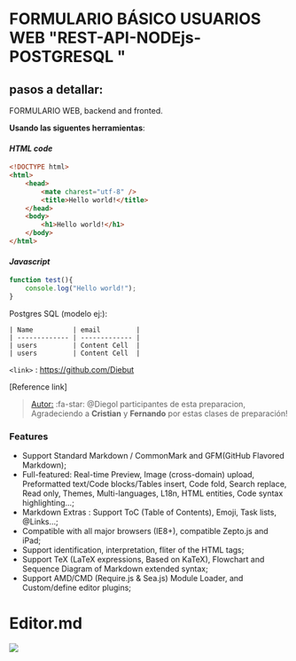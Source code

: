 # FORMULARIO BÁSICO USUARIOS WEB "REST-API-NODEjs-POSTGRESQL "
## pasos a detallar:

FORMULARIO WEB, backend and fronted.

**Usando las siguentes herramientas**:
#### ***HTML code***

```html
<!DOCTYPE html>
<html>
    <head>
        <mate charest="utf-8" />
        <title>Hello world!</title>
    </head>
    <body>
        <h1>Hello world!</h1>
    </body>
</html>
```

#### ***Javascript***

```javascript
function test(){
	console.log("Hello world!");
}
```

Postgres SQL (modelo ej:):

    | Name          | email         |
    | ------------- | ------------- |
    | users         | Content Cell  |
    | users         | Content Cell  |


`<link>` : <https://github.com/Diebut>

[Reference link]

>  [Autor:](#) :fa-star: @Diegol
participantes de esta preparacion, Agradeciendo a __Cristian__ y  __Fernando__ por estas clases de preparación!

### Features

- Support Standard Markdown / CommonMark and GFM(GitHub Flavored Markdown);
- Full-featured: Real-time Preview, Image (cross-domain) upload, Preformatted text/Code blocks/Tables insert, Code fold, Search replace, Read only, Themes, Multi-languages, L18n, HTML entities, Code syntax highlighting...;
- Markdown Extras : Support ToC (Table of Contents), Emoji, Task lists, @Links...;
- Compatible with all major browsers (IE8+), compatible Zepto.js and iPad;
- Support identification, interpretation, fliter of the HTML tags;
- Support TeX (LaTeX expressions, Based on KaTeX), Flowchart and Sequence Diagram of Markdown extended syntax;
- Support AMD/CMD (Require.js & Sea.js) Module Loader, and Custom/define editor plugins;

# Editor.md

![](https://pandao.github.io/editor.md/images/logos/editormd-logo-180x180.png)


